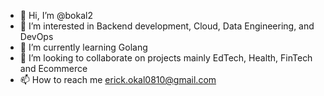 - 👋 Hi, I’m @bokal2
- 👀 I’m interested in Backend development, Cloud, Data Engineering, and DevOps
- 🌱 I’m currently learning Golang
- 💞️ I’m looking to collaborate on projects mainly EdTech, Health, FinTech and Ecommerce
- 📫 How to reach me erick.okal0810@gmail.com

<!---
bokal2/bokal2 is a ✨ special ✨ repository because its `README.md` (this file) appears on your GitHub profile.
You can click the Preview link to take a look at your changes.
--->

